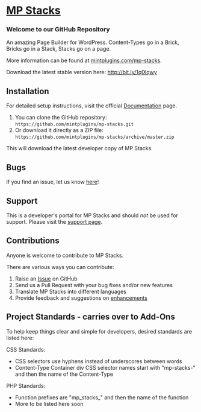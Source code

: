 # [MP Stacks](http://mintplugins.com/mp-stacks) 

### Welcome to our GitHub Repository

An amazing Page Builder for WordPress. Content-Types go in a Brick, Bricks go in a Stack, Stacks go on a page.

More information can be found at [mintplugins.com/mp-stacks](http://mintplugins.com/mp-stacks/).

Download the latest stable version here:
http://bit.ly/1qIXqwy

## Installation ##

For detailed setup instructions, visit the official [Documentation](http://mintplugins.com/support/mp-stacks-support/) page.

1. You can clone the GitHub repository: `https://github.com/mintplugins/mp-stacks.git`
2. Or download it directly as a ZIP file: `https://github.com/mintplugins/mp-stacks/archive/master.zip`

This will download the latest developer copy of MP Stacks.

## Bugs ##
If you find an issue, let us know [here](https://github.com/mintplugins/mp-stacks/issues?state=open)!

## Support ##
This is a developer's portal for MP Stacks and should _not_ be used for support. Please visit the [support page](https://mintplugins.com/support).

## Contributions ##
Anyone is welcome to contribute to MP Stacks. 

There are various ways you can contribute:

1. Raise an [Issue](https://github.com/mintplugins/mp-stacks/issues) on GitHub
2. Send us a Pull Request with your bug fixes and/or new features
3. Translate MP Stacks into different languages
4. Provide feedback and suggestions on [enhancements](https://github.com/mintplugins/mp-stacks/issues?direction=desc&labels=Enhancement&page=1&sort=created&state=open)

## Project Standards - carries over to Add-Ons ##

To help keep things clear and simple for developers, desired standards are listed here:

CSS Standards: 
- CSS selectors use hyphens instead of underscores between words
- Content-Type Container div CSS selector names start with "mp-stacks-" and then the name of the Content-Type

PHP Standards:
- Function prefixes are "mp_stacks_" and then the name of the function
- More to be listed here soon
